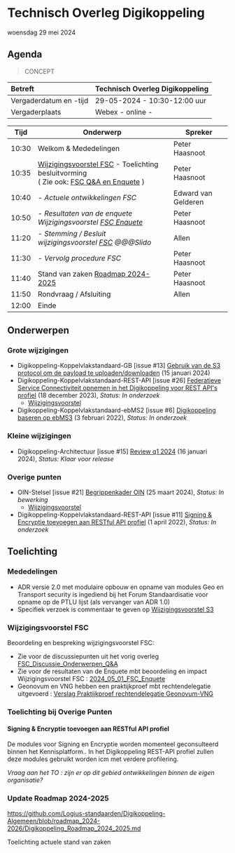 <!-----------------------------







   :warning: Dit bestand wordt automatisch gegenereerd.
   :warning: Handmatige toevoegingen worden overschreven.







----------------------------->
# Technisch Overleg Digikoppeling

woensdag 29 mei 2024

## Agenda
> CONCEPT

| Betreft  | **Technisch Overleg Digikoppeling** |
|:------------------------|:-------------------------------------| 
| Vergaderdatum en -tijd | 29-05-2024 - 10:30-12:00 uur  |
| Vergaderplaats  | Webex - online - |

| Tijd | Onderwerp |Spreker|
| --- | --- | --- |
| 10:30 | Welkom & Mededelingen        | Peter Haasnoot |
| 10:35 | [Wijzigingsvoorstel FSC](https://github.com/Logius-standaarden/Digikoppeling-Koppelvlakstandaard-REST-API/issues/26) - Toelichting besluitvorming <BR> ( Zie ook: [FSC Q&A en Enquete](#wijzigingsvoorstel-fsc) )| Peter Haasnoot |
| 10:40 | - _Actuele ontwikkelingen FSC_ | Edward van Gelderen|
| 10:50 | - _Resultaten van de enquete Wijzigingsvoorstel [FSC Enquete](https://github.com/Logius-standaarden/Overleg/blob/main/Digikoppeling/2024-05-29/Wijzigingsvoorstel_FSC/2024_05_01_FSC_Enquete.md)_  | Peter Haasnoot |
| 11:20 | - _Stemming / Besluit wijzigingsvoorstel [FSC](https://github.com/Logius-standaarden/Digikoppeling-Koppelvlakstandaard-REST-API/issues/26) @@@Slido_ | Allen |
| 11:30 | - _Vervolg procedure FSC_ | Peter Haasnoot |
| 11:40 | Stand van zaken [Roadmap 2024-2025](https://github.com/Logius-standaarden/Digikoppeling-Algemeen/blob/roadmap_2024-2026/Digikoppeling_Roadmap_2024_2025.md#tijdlijn-roadmap-digikoppeling-standaarden) |Peter Haasnoot|
| 11:50 | Rondvraag / Afsluiting | Allen |
| 12:00 | Einde |

## Onderwerpen

### Grote wijzigingen
* Digikoppeling-Koppelvlakstandaard-GB [issue #13] [Gebruik van de S3 protocol om de payload te uploaden/downloaden](https://github.com/Logius-standaarden/Digikoppeling-Koppelvlakstandaard-GB/issues/13) (15 januari 2024)
* Digikoppeling-Koppelvlakstandaard-REST-API [issue #26] [Federatieve Service Connectiviteit opnemen in het Digikoppeling voor REST API's profiel](https://github.com/Logius-standaarden/Digikoppeling-Koppelvlakstandaard-REST-API/issues/26) (18 december 2023), _Status: In onderzoek_
  * [Wijzigingsvoorstel](https://github.com//Logius-standaarden/Digikoppeling-Koppelvlakstandaard-REST-API/pull/27/files)
* Digikoppeling-Koppelvlakstandaard-ebMS2 [issue #6] [Digikoppeling baseren op ebMS3](https://github.com/Logius-standaarden/Digikoppeling-Koppelvlakstandaard-ebMS2/issues/6) (3 februari 2022), _Status: In onderzoek_

### Kleine wijzigingen
* Digikoppeling-Architectuur [issue #15] [Review q1 2024](https://github.com/Logius-standaarden/Digikoppeling-Architectuur/pull/15) (16 januari 2024), _Status: Klaar voor release_

### Overige punten
* OIN-Stelsel [issue #21] [Begrippenkader OIN](https://github.com/Logius-standaarden/OIN-Stelsel/issues/21) (25 maart 2024), _Status: In bewerking_
  * [Wijzigingsvoorstel](https://github.com//Logius-standaarden/OIN-Stelsel/pull/20/files)
* Digikoppeling-Koppelvlakstandaard-REST-API [issue #11] [Signing & Encryptie toevoegen aan RESTful API profiel](https://github.com/Logius-standaarden/Digikoppeling-Koppelvlakstandaard-REST-API/issues/11) (1 april 2022), _Status: In onderzoek_

## Toelichting



### Mededelingen

- ADR versie 2.0 met modulaire opbouw en opname van modules Geo en Transport security is ingediend bij het Forum Standaardisatie voor opname op de PTLU lijst (als vervanger van ADR 1.0)
- Specifiek verzoek is commentaar te geven op [Wijzigingsvoorstel S3](https://github.com/Logius-standaarden/Digikoppeling-Koppelvlakstandaard-GB/issues/13) 

### Wijzigingsvoorstel FSC
Beoordeling en bespreking wijzigingsvoorstel FSC:
* Zie voor de discussiepunten uit het vorig overleg [FSC_Discussie_Onderwerpen_Q&A](https://github.com/Logius-standaarden/Overleg/blob/main/Digikoppeling/2024-05-29/Wijzigingsvoorstel_FSC/FSC_Discussie_Onderwerpen_Q%26A.md)
* Zie voor de resultaten van de Enquete mbt beoordeling en impact Wijzigingsvoorstel FSC : [2024_05_01_FSC_Enquete](https://github.com/Logius-standaarden/Overleg/blob/main/Digikoppeling/2024-05-29/Wijzigingsvoorstel_FSC/2024_05_01_FSC_Enquete.md)
* Geonovum en VNG hebben een praktijkproef mbt rechtendelegatie uitgevoerd : [Verslag Praktijkproef rechtendelegatie Geonovum-VNG](https://github.com/Logius-standaarden/Overleg/blob/main/Digikoppeling/2024-05-29/Rapport%20praktijkproef%20rechtendelegatieV3.pdf)

### Toelichting bij Overige Punten

#### Signing & Encryptie toevoegen aan RESTful API profiel 

De modules voor Signing en Encryptie worden momenteel geconsulteerd binnen het Kennisplatform..
In het Digikoppeling REST-API profiel zullen deze modules gebruikt worden icm met verdere profilering. 

_Vraag aan het TO : zijn er op dit gebied ontwikkelingen binnen de eigen organisatie?_


### Update Roadmap 2024-2025 
https://github.com/Logius-standaarden/Digikoppeling-Algemeen/blob/roadmap_2024-2026/Digikoppeling_Roadmap_2024_2025.md

Toelichting actuele stand van zaken 
